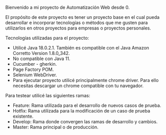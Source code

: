Bienvenido a mi proyecto de Automatización Web desde 0.

El propósito de este proyecto es tener un proyecto base en el cual pueda desarrollar e incorporar tecnologías o métodos que me gusten para utilizarlos en otros proyectos para empresas o proyectos personales.


Tecnologías utilizadas para el proyecto:
- Utilicé Java 18.0.2.1. También es compatible con el Java Amazon Corretto Version 1.8.0_342.
- No compatible con Java 11.
- Cucumber - gherkin.
- Page Factory POM.
- Selenium WebDriver.
- Para ejecutar proyecto utilicé principalmente chrome driver. Para ello necesitas descargar un chrome compatible con tu navegador.

Para testear utilicé las siguientes ramas:
- Feature: Rama utilizada para el desarrollo de nuevos casos de prueba.
- Hotfix: Rama utilizada para la modificación de un caso de prueba existente.
- Develop: Rama donde convergen las ramas de desarrollo y cambios.
- Master: Rama principal o de producción.